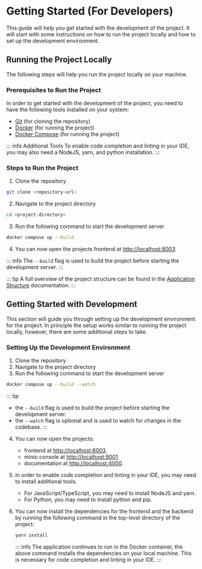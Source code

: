# Getting Started (For Developers)

This guide will help you get started with the development of the project. It will start with some instructions on how to
run the project locally and how to set up the development environment.

## Running the Project Locally

The following steps will help you run the project locally on your machine.

### Prerequisites to Run the Project

In order to get started with the development of the project, you need to have the following tools installed on your
system:

-   [Git](https://git-scm.com/downloads) (for cloning the repository)
-   [Docker](https://docs.docker.com/get-docker/) (for running the project)
-   [Docker Compose](https://docs.docker.com/compose/install/) (for running the project)

::: info Additional Tools
To enable code completion and linting in your IDE, you may also need a NodeJS, yarn, and python installation.
:::

### Steps to Run the Project

1. Clone the repository

```bash
git clone <repository-url>
```

2. Navigate to the project directory

```bash
cd <project-directory>
```

3. Run the following command to start the development server

```bash
docker compose up --build
```

4. You can now open the projects frontend at [http://localhost:8003](http://localhost:8003).

::: info
The `--build` flag is used to build the project before starting the development server.
:::

::: tip
A full overview of the project structure can be found in the [Application Structure](./application-structure.md)
documentation.
:::

## Getting Started with Development

This section will guide you through setting up the development environment for the project.
In principle the setup works similar to running the project locally, however, there are some additional steps to take.

### Setting Up the Development Environment

1. Clone the repository
2. Navigate to the project directory
3. Run the following command to start the development server

```bash
docker compose up --build --watch
```

::: tip

-   the `--build` flag is used to build the project before starting the development server.
-   the `--watch` flag is optional and is used to watch for changes in the codebase.
    :::

4. You can now open the projects:

    - frontend at [http://localhost:8003](http://localhost:8003).
    - minio console at [http://localhost:9001](http://localhost:9001).
    - documentation at [http://localhost:4000](http://localhost:4000).

5. In order to enable code completion and linting in your IDE, you may need to install additional tools.

    - For JavaScript/TypeScript, you may need to install NodeJS and yarn.
    - For Python, you may need to install python and pip.

6. You can now install the dependencies for the frontend and the backend by running the following command in the
   top-level directory of the project:

    ```bash
    yarn install
    ```

    ::: info
    The application continues to run in the Docker container, the above command installs the dependencies on your local
    machine. This is necessary for code completion and linting in your IDE.
    :::
